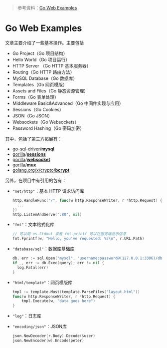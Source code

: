 > 参考资料：[Go Web Examples](https://gowebexamples.com/)

# Go Web Examples

文章主要介绍了一些基本操作。主要包括

- Go Project（Go 项目结构）
- Hello World（Go 项目运行）
- HTTP Server （Go HTTP 基本服务器）
- Routing（Go HTTP 路由方法）
- MySQL Database（Go 数据库）
- Templates（Go 网页模版）
- Assets and Files（Go 静态资源管理）
- Forms（Go 表单处理）
- Middleware Basic&Advanced（Go 中间件实现与应用）
- Sessions（Go Cookies）
- JSON（Go JSON）
- Websockets（Go Websockets）
- Password Hashing（Go 密码加密）



其中，包括了第三方拓展有：

- [go-sql-driver](https://github.com/go-sql-driver)/**[mysql](https://github.com/go-sql-driver/mysql)**
- [gorilla](https://github.com/gorilla)/**[sessions](https://github.com/gorilla/sessions)**
- [gorilla](https://github.com/gorilla)/**[websocket](https://github.com/gorilla/websocket)**
- [gorilla](https://github.com/gorilla)/**[mux](https://github.com/gorilla/mux)**
- [golang.org/x/crypto/**bcrypt**](https://golang.org/x/crypto/bcrypt)



另外，在项目中有引用的包有：

- `"net/http"`：基本 HTTP 请求访问库

  ```go
  http.HandleFunc("/", func(w http.ResponseWriter, r *http.Request) {
    ...
  })
  http.ListenAndServe(":80", nil)
  ```

- `"fmt"`：文本格式化库

  ```go
  // 可以用 os.Stdout 或者 fmt.printf 可以在服务端显示信息
  fmt.Fprintf(w, "Hello, you've requested: %s\n", r.URL.Path)
  ```

- `"database/sql"`：数据库基础库

  ```go
  db, err := sql.Open("mysql", "username:password@(127.0.0.1:3306)/dbname?parseTime=true")
  if _, err := db.Exec(query); err != nil {
    log.Fatal(err)
  }
  ```

- `"html/template"`：网页模版库

  ```go
  tmpl := template.Must(template.ParseFiles("layout.html"))
  func(w http.ResponseWriter, r *http.Request) {
      tmpl.Execute(w, "data goes here")
  }
  ```

- `"log"`：日志库

- `"encoding/json"`：JSON库

  ```go
  json.NewDecoder(r.Body).Decode(&user)
  json.NewEncoder(w).Encode(peter)
  ```

